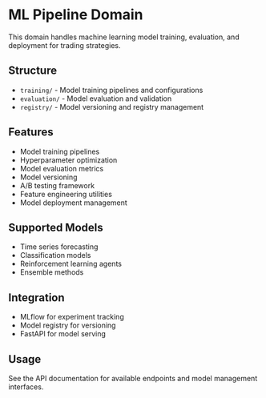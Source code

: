 # ML Pipeline Domain

This domain handles machine learning model training, evaluation, and deployment for trading strategies.

## Structure

- `training/` - Model training pipelines and configurations
- `evaluation/` - Model evaluation and validation
- `registry/` - Model versioning and registry management

## Features

- Model training pipelines
- Hyperparameter optimization
- Model evaluation metrics
- Model versioning
- A/B testing framework
- Feature engineering utilities
- Model deployment management

## Supported Models

- Time series forecasting
- Classification models
- Reinforcement learning agents
- Ensemble methods

## Integration

- MLflow for experiment tracking
- Model registry for versioning
- FastAPI for model serving

## Usage

See the API documentation for available endpoints and model management interfaces.
